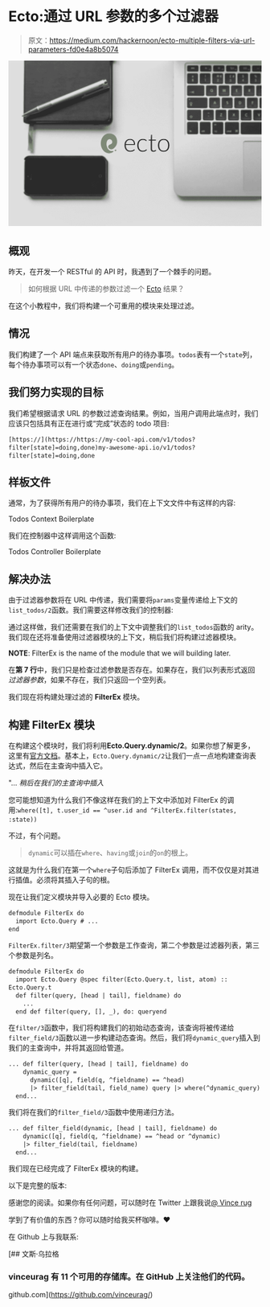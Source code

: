# Ecto:通过 URL 参数的多个过滤器

> 原文：<https://medium.com/hackernoon/ecto-multiple-filters-via-url-parameters-fd0e4a8b5074>

![](img/97d68f478573a0272999563ce6aa65d7.png)

## 概观

昨天，在开发一个 RESTful 的 API 时，我遇到了一个棘手的问题。

> 如何根据 URL 中传递的参数过滤一个 [Ecto](https://hackernoon.com/tagged/ecto) 结果？

在这个小教程中，我们将构建一个可重用的模块来处理过滤。

## 情况

我们构建了一个 API 端点来获取所有用户的待办事项。`todos`表有一个`state`列，每个待办事项可以有一个状态`done`、`doing`或`pending`。

## 我们努力实现的目标

我们希望根据请求 URL 的参数过滤查询结果。例如，当用户调用此端点时，我们应该只包括具有正在进行或“完成”状态的 todo 项目:

```
[https://](https://https://my-cool-api.com/v1/todos?filter[state]=doing,done)my-awesome-api.io/v1/todos?filter[state]=doing,done
```

## 样板文件

通常，为了获得所有用户的待办事项，我们在上下文文件中有这样的内容:

Todos Context Boilerplate

我们在控制器中这样调用这个函数:

Todos Controller Boilerplate

## 解决办法

由于过滤器参数将在 URL 中传递，我们需要将`params`变量传递给上下文的`list_todos/2`函数。我们需要这样修改我们的控制器:

通过这样做，我们还需要在我们的上下文中调整我们的`list_todos`函数的 arity。我们现在还将准备使用过滤器模块的上下文，稍后我们将构建过滤器模块。

**NOTE**: FilterEx is the name of the module that we will building later.

在**第 7 行**中，我们只是检查过滤参数是否存在。如果存在，我们以列表形式返回*过滤器参数*，如果不存在，我们只返回一个空列表。

我们现在将构建处理过滤的 **FilterEx** 模块。

## 构建 FilterEx 模块

在构建这个模块时，我们将利用**Ecto.Query.dynamic/2**。如果你想了解更多，这里有[官方文档](https://hexdocs.pm/ecto/Ecto.Query.html#dynamic/2)。基本上，`Ecto.Query.dynamic/2`让我们一点一点地构建查询表达式，然后在主查询中插入它。

"… *稍后在我们的主查询中插入*

您可能想知道为什么我们不像这样在我们的上下文中添加对 FilterEx 的调用:`where([t], t.user_id == ^user.id and ^FilterEx.filter(states, :state))`

不过，有个问题。

> `dynamic`可以插在`where`、`having`或`join`的`on`的根上。

这就是为什么我们在第一个`where`子句后添加了 FilterEx 调用，而不仅仅是对其进行插值。必须将其插入子句的根。

现在让我们定义模块并导入必要的 Ecto 模块。

```
defmodule FilterEx do
  import Ecto.Query # ...
end
```

`FilterEx.filter/3`期望第一个参数是工作查询，第二个参数是过滤器列表，第三个参数是列名。

```
defmodule FilterEx do
  import Ecto.Query @spec filter(Ecto.Query.t, list, atom) :: Ecto.Query.t  
  def filter(query, [head | tail], fieldname) do
    ...
  end def filter(query, [], _), do: queryend
```

在`filter/3`函数中，我们将构建我们的初始动态查询，该查询将被传递给`filter_field/3`函数以进一步构建动态查询。然后，我们将`dynamic_query`插入到我们的主查询中，并将其返回给管道。

```
... def filter(query, [head | tail], fieldname) do
    dynamic_query = 
      dynamic([q], field(q, ^fieldname) == ^head)
      |> filter_field(tail, field_name) query |> where(^dynamic_query) 
  end...
```

我们将在我们的`filter_field/3`函数中使用递归方法。

```
... def filter_field(dynamic, [head | tail], fieldname) do
    dynamic([q], field(q, ^fieldname) == ^head or ^dynamic)
    |> filter_field(tail, fieldname)
  end...
```

我们现在已经完成了 FilterEx 模块的构建。

以下是完整的版本:

感谢您的阅读。如果你有任何问题，可以随时在 Twitter 上跟我说[@ Vince rug](https://twitter.com/VinceUrag)

学到了有价值的东西？你可以随时给我买杯咖啡。❤

在 Github 上与我联系:

[](https://github.com/vinceurag/) [## 文斯·乌拉格

### vinceurag 有 11 个可用的存储库。在 GitHub 上关注他们的代码。

github.com](https://github.com/vinceurag/)